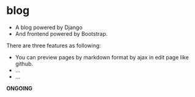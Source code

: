 # blog

- A blog powered by Django
- And frontend powered by Bootstrap.

There are three features as following:

- You can preview pages by markdown format by ajax in edit page like github.
- ...
- ...

**ONGOING**
